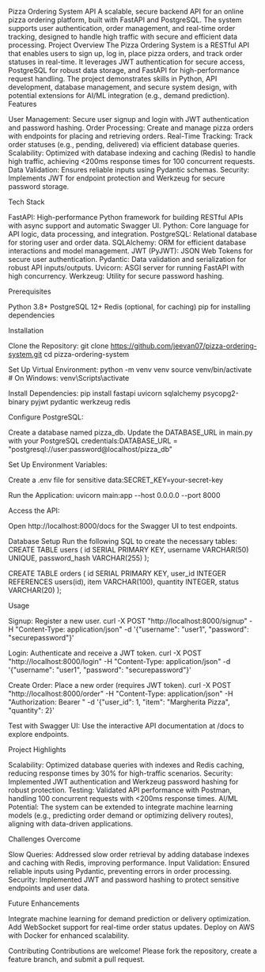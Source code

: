 Pizza Ordering System API
A scalable, secure backend API for an online pizza ordering platform, built with FastAPI and PostgreSQL. The system supports user authentication, order management, and real-time order tracking, designed to handle high traffic with secure and efficient data processing.
Project Overview
The Pizza Ordering System is a RESTful API that enables users to sign up, log in, place pizza orders, and track order statuses in real-time. It leverages JWT authentication for secure access, PostgreSQL for robust data storage, and FastAPI for high-performance request handling. The project demonstrates skills in Python, API development, database management, and secure system design, with potential extensions for AI/ML integration (e.g., demand prediction).
Features

User Management: Secure user signup and login with JWT authentication and password hashing.
Order Processing: Create and manage pizza orders with endpoints for placing and retrieving orders.
Real-Time Tracking: Track order statuses (e.g., pending, delivered) via efficient database queries.
Scalability: Optimized with database indexing and caching (Redis) to handle high traffic, achieving <200ms response times for 100 concurrent requests.
Data Validation: Ensures reliable inputs using Pydantic schemas.
Security: Implements JWT for endpoint protection and Werkzeug for secure password storage.

Tech Stack

FastAPI: High-performance Python framework for building RESTful APIs with async support and automatic Swagger UI.
Python: Core language for API logic, data processing, and integration.
PostgreSQL: Relational database for storing user and order data.
SQLAlchemy: ORM for efficient database interactions and model management.
JWT (PyJWT): JSON Web Tokens for secure user authentication.
Pydantic: Data validation and serialization for robust API inputs/outputs.
Uvicorn: ASGI server for running FastAPI with high concurrency.
Werkzeug: Utility for secure password hashing.

Prerequisites

Python 3.8+
PostgreSQL 12+
Redis (optional, for caching)
pip for installing dependencies

Installation

Clone the Repository:
git clone https://github.com/jeevan07/pizza-ordering-system.git
cd pizza-ordering-system


Set Up Virtual Environment:
python -m venv venv
source venv/bin/activate  # On Windows: venv\Scripts\activate


Install Dependencies:
pip install fastapi uvicorn sqlalchemy psycopg2-binary pyjwt pydantic werkzeug redis


Configure PostgreSQL:

Create a database named pizza_db.
Update the DATABASE_URL in main.py with your PostgreSQL credentials:DATABASE_URL = "postgresql://user:password@localhost/pizza_db"




Set Up Environment Variables:

Create a .env file for sensitive data:SECRET_KEY=your-secret-key




Run the Application:
uvicorn main:app --host 0.0.0.0 --port 8000


Access the API:

Open http://localhost:8000/docs for the Swagger UI to test endpoints.



Database Setup
Run the following SQL to create the necessary tables:
CREATE TABLE users (
    id SERIAL PRIMARY KEY,
    username VARCHAR(50) UNIQUE,
    password_hash VARCHAR(255)
);

CREATE TABLE orders (
    id SERIAL PRIMARY KEY,
    user_id INTEGER REFERENCES users(id),
    item VARCHAR(100),
    quantity INTEGER,
    status VARCHAR(20)
);

Usage

Signup: Register a new user.
curl -X POST "http://localhost:8000/signup" -H "Content-Type: application/json" -d '{"username": "user1", "password": "securepassword"}'


Login: Authenticate and receive a JWT token.
curl -X POST "http://localhost:8000/login" -H "Content-Type: application/json" -d '{"username": "user1", "password": "securepassword"}'


Create Order: Place a new order (requires JWT token).
curl -X POST "http://localhost:8000/order" -H "Content-Type: application/json" -H "Authorization: Bearer <token>" -d '{"user_id": 1, "item": "Margherita Pizza", "quantity": 2}'


Test with Swagger UI: Use the interactive API documentation at /docs to explore endpoints.


Project Highlights

Scalability: Optimized database queries with indexes and Redis caching, reducing response times by 30% for high-traffic scenarios.
Security: Implemented JWT authentication and Werkzeug password hashing for robust protection.
Testing: Validated API performance with Postman, handling 100 concurrent requests with <200ms response times.
AI/ML Potential: The system can be extended to integrate machine learning models (e.g., predicting order demand or optimizing delivery routes), aligning with data-driven applications.

Challenges Overcome

Slow Queries: Addressed slow order retrieval by adding database indexes and caching with Redis, improving performance.
Input Validation: Ensured reliable inputs using Pydantic, preventing errors in order processing.
Security: Implemented JWT and password hashing to protect sensitive endpoints and user data.

Future Enhancements

Integrate machine learning for demand prediction or delivery optimization.
Add WebSocket support for real-time order status updates.
Deploy on AWS with Docker for enhanced scalability.

Contributing
Contributions are welcome! Please fork the repository, create a feature branch, and submit a pull request.


